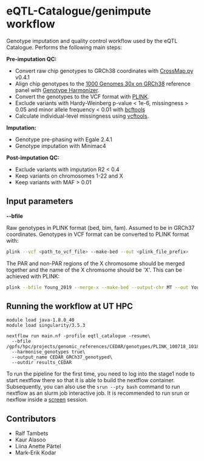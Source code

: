 # eQTL-Catalogue/genimpute workflow
Genotype imputation and quality control workflow used by the eQTL Catalogue. Performs the following main steps:

**Pre-imputation QC:**
- Convert raw chip genotypes to GRCh38 coordinates with [CrossMap.py](http://crossmap.sourceforge.net/) v0.4.1
- Align chip genotypes to the [1000 Genomes 30x on GRCh38](https://www.internationalgenome.org/data-portal/data-collection/30x-grch38) reference panel with [Genotype Harmonizer](https://github.com/molgenis/systemsgenetics/wiki/Genotype-Harmonizer).
- Convert the genotypes to the VCF format with [PLINK](https://www.cog-genomics.org/plink/1.9/). 
- Exclude variants with Hardy-Weinberg p-value < 1e-6, missingness > 0.05 and minor allele frequency < 0.01 with [bcftools](https://samtools.github.io/bcftools/)
- Calculate individual-level missingness using [vcftools](https://vcftools.github.io/perl_module.html).

**Imputation:**
- Genotype pre-phasing with Egale 2.4.1 
- Genotype imputation with Minimac4

**Post-imputation QC:**
- Exclude variants with imputation R2 < 0.4
- Keep variants on chromosomes 1-22 and X
- Keep variants with MAF > 0.01

## Input parameters

**--bfile**

Raw genotypes in PLINK format (bed, bim, fam). Assumed to be in GRCh37 coordinates.  Genotypes in VCF format can be converted to PLINK format with:

```bash
plink --vcf <path_to_vcf_file> --make-bed --out <plink_file_prefix>
```

The PAR and non-PAR regions of the X chromosome should be merged together and the name of the X chromsome should be 'X'. This can be achieved with PLINK:
```bash
plink --bfile Young_2019 --merge-x --make-bed --output-chr MT --out Young_2019_mergedX
```
  

## Running the workflow at UT HPC

```
module load java-1.8.0_40
module load singularity/3.5.3

nextflow run main.nf -profile eqtl_catalogue -resume\
  --bfile /gpfs/hpc/projects/genomic_references/CEDAR/genotypes/PLINK_100718_1018/CEDAR\
  --harmonise_genotypes true\
  --output_name CEDAR_GRCh37_genotyped\
  --outdir results_CEDAR
```

To run the pipeline for the first time, you need to log into the stage1 node to start nextflow there so that it is able to build the nextflow container. Subsequently, you can also use the `srun --pty bash` command to run nextflow as an slurm job interactive job. It is recommended to run srun or nexflow inside a [screen](https://linuxize.com/post/how-to-use-linux-screen/) session.

## Contributors
* Ralf Tambets
* Kaur Alasoo
* Liina Anette Pärtel
* Mark-Erik Kodar
